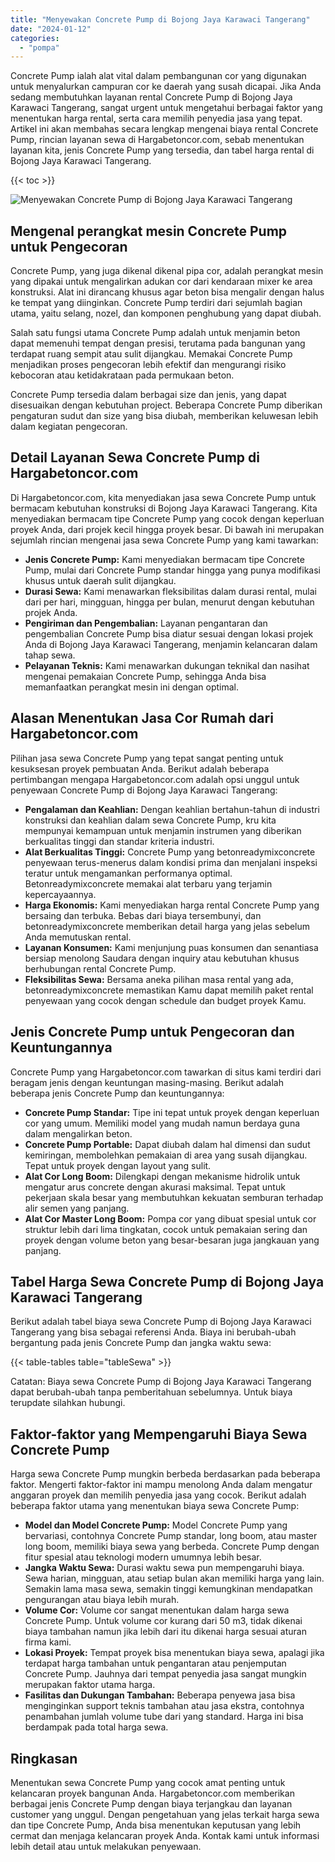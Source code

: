 ```yaml
---
title: "Menyewakan Concrete Pump di Bojong Jaya Karawaci Tangerang"
date: "2024-01-12"
categories: 
  - "pompa"
---
```




Concrete Pump ialah alat vital dalam pembangunan cor yang digunakan untuk menyalurkan campuran cor ke daerah yang susah dicapai. Jika Anda sedang membutuhkan layanan rental Concrete Pump di Bojong Jaya Karawaci Tangerang, sangat urgent untuk mengetahui berbagai faktor yang menentukan harga rental, serta cara memilih penyedia jasa yang tepat. Artikel ini akan membahas secara lengkap mengenai biaya rental Concrete Pump, rincian layanan sewa di Hargabetoncor.com, sebab menentukan layanan kita, jenis Concrete Pump yang tersedia, dan tabel harga rental di Bojong Jaya Karawaci Tangerang.

{{< toc >}}

![Menyewakan Concrete Pump di Bojong Jaya Karawaci Tangerang](https://hargareadymixid.github.io/pompa/concrete-pump%20(13).png)

## Mengenal perangkat mesin Concrete Pump untuk Pengecoran

Concrete Pump, yang juga dikenal dikenal pipa cor, adalah perangkat mesin yang dipakai untuk mengalirkan adukan cor dari kendaraan mixer ke area konstruksi. Alat ini dirancang khusus agar beton bisa mengalir dengan halus ke tempat yang diinginkan. Concrete Pump terdiri dari sejumlah bagian utama, yaitu selang, nozel, dan komponen penghubung yang dapat diubah.

Salah satu fungsi utama Concrete Pump adalah untuk menjamin beton dapat memenuhi tempat dengan presisi, terutama pada bangunan yang terdapat ruang sempit atau sulit dijangkau. Memakai Concrete Pump menjadikan proses pengecoran lebih efektif dan mengurangi risiko kebocoran atau ketidakrataan pada permukaan beton.

Concrete Pump tersedia dalam berbagai size dan jenis, yang dapat disesuaikan dengan kebutuhan project. Beberapa Concrete Pump diberikan pengaturan sudut dan size yang bisa diubah, memberikan keluwesan lebih dalam kegiatan pengecoran.

## Detail Layanan Sewa Concrete Pump di Hargabetoncor.com

Di Hargabetoncor.com, kita menyediakan jasa sewa Concrete Pump untuk bermacam kebutuhan konstruksi di Bojong Jaya Karawaci Tangerang. Kita menyediakan bermacam tipe Concrete Pump yang cocok dengan keperluan proyek Anda, dari projek kecil hingga proyek besar. Di bawah ini merupakan sejumlah rincian mengenai jasa sewa Concrete Pump yang kami tawarkan:

- **Jenis Concrete Pump:** Kami menyediakan bermacam tipe Concrete Pump, mulai dari Concrete Pump standar hingga yang punya modifikasi khusus untuk daerah sulit dijangkau.
- **Durasi Sewa:** Kami menawarkan fleksibilitas dalam durasi rental, mulai dari per hari, mingguan, hingga per bulan, menurut dengan kebutuhan projek Anda.
- **Pengiriman dan Pengembalian:** Layanan pengantaran dan pengembalian Concrete Pump bisa diatur sesuai dengan lokasi projek Anda di Bojong Jaya Karawaci Tangerang, menjamin kelancaran dalam tahap sewa.
- **Pelayanan Teknis:** Kami menawarkan dukungan teknikal dan nasihat mengenai pemakaian Concrete Pump, sehingga Anda bisa memanfaatkan perangkat mesin ini dengan optimal.

## Alasan Menentukan Jasa Cor Rumah dari Hargabetoncor.com

Pilihan jasa sewa Concrete Pump yang tepat sangat penting untuk kesuksesan proyek pembuatan Anda. Berikut adalah beberapa pertimbangan mengapa Hargabetoncor.com adalah opsi unggul untuk penyewaan Concrete Pump di Bojong Jaya Karawaci Tangerang:

- **Pengalaman dan Keahlian:** Dengan keahlian bertahun-tahun di industri konstruksi dan keahlian dalam sewa Concrete Pump, kru kita mempunyai kemampuan untuk menjamin instrumen yang diberikan berkualitas tinggi dan standar kriteria industri.
- **Alat Berkualitas Tinggi:** Concrete Pump yang betonreadymixconcrete penyewaan terus-menerus dalam kondisi prima dan menjalani inspeksi teratur untuk mengamankan performanya optimal. Betonreadymixconcrete memakai alat terbaru yang terjamin kepercayaannya.
- **Harga Ekonomis:** Kami menyediakan harga rental Concrete Pump yang bersaing dan terbuka. Bebas dari biaya tersembunyi, dan betonreadymixconcrete memberikan detail harga yang jelas sebelum Anda memutuskan rental.
- **Layanan Konsumen:** Kami menjunjung puas konsumen dan senantiasa bersiap menolong Saudara dengan inquiry atau kebutuhan khusus berhubungan rental Concrete Pump.
- **Fleksibilitas Sewa:** Bersama aneka pilihan masa rental yang ada, betonreadymixconcrete memastikan Kamu dapat memilih paket rental penyewaan yang cocok dengan schedule dan budget proyek Kamu.

## Jenis Concrete Pump untuk Pengecoran dan Keuntungannya

Concrete Pump yang Hargabetoncor.com tawarkan di situs kami terdiri dari beragam jenis dengan keuntungan masing-masing. Berikut adalah beberapa jenis Concrete Pump dan keuntungannya:

- **Concrete Pump Standar:** Tipe ini tepat untuk proyek dengan keperluan cor yang umum. Memiliki model yang mudah namun berdaya guna dalam mengalirkan beton.
- **Concrete Pump Portable:** Dapat diubah dalam hal dimensi dan sudut kemiringan, membolehkan pemakaian di area yang susah dijangkau. Tepat untuk proyek dengan layout yang sulit.
- **Alat Cor Long Boom:** Dilengkapi dengan mekanisme hidrolik untuk mengatur arus concrete dengan akurasi maksimal. Tepat untuk pekerjaan skala besar yang membutuhkan kekuatan semburan terhadap alir semen yang panjang.
- **Alat Cor Master Long Boom:** Pompa cor yang dibuat spesial untuk cor struktur lebih dari lima tingkatan, cocok untuk pemakaian sering dan proyek dengan volume beton yang besar-besaran juga jangkauan yang panjang.

## Tabel Harga Sewa Concrete Pump di Bojong Jaya Karawaci Tangerang

Berikut adalah tabel biaya sewa Concrete Pump di Bojong Jaya Karawaci Tangerang yang bisa sebagai referensi Anda. Biaya ini berubah-ubah bergantung pada jenis Concrete Pump dan jangka waktu sewa:

{{< table-tables table="tableSewa" >}}

Catatan: Biaya sewa Concrete Pump di Bojong Jaya Karawaci Tangerang dapat berubah-ubah tanpa pemberitahuan sebelumnya. Untuk biaya terupdate silahkan hubungi.

## Faktor-faktor yang Mempengaruhi Biaya Sewa Concrete Pump

Harga sewa Concrete Pump mungkin berbeda berdasarkan pada beberapa faktor. Mengerti faktor-faktor ini mampu menolong Anda dalam mengatur anggaran proyek dan memilih penyedia jasa yang cocok. Berikut adalah beberapa faktor utama yang menentukan biaya sewa Concrete Pump:

- **Model dan Model Concrete Pump:** Model Concrete Pump yang bervariasi, contohnya Concrete Pump standar, long boom, atau master long boom, memiliki biaya sewa yang berbeda. Concrete Pump dengan fitur spesial atau teknologi modern umumnya lebih besar.
- **Jangka Waktu Sewa:** Durasi waktu sewa pun mempengaruhi biaya. Sewa harian, mingguan, atau setiap bulan akan memiliki harga yang lain. Semakin lama masa sewa, semakin tinggi kemungkinan mendapatkan pengurangan atau biaya lebih murah.
- **Volume Cor:** Volume cor sangat menentukan dalam harga sewa Concrete Pump. Untuk volume cor kurang dari 50 m3, tidak dikenai biaya tambahan namun jika lebih dari itu dikenai harga sesuai aturan firma kami.
- **Lokasi Proyek:** Tempat proyek bisa menentukan biaya sewa, apalagi jika terdapat harga tambahan untuk pengantaran atau penjemputan Concrete Pump. Jauhnya dari tempat penyedia jasa sangat mungkin merupakan faktor utama harga.
- **Fasilitas dan Dukungan Tambahan:** Beberapa penyewa jasa bisa menginginkan support teknis tambahan atau jasa ekstra, contohnya penambahan jumlah volume tube dari yang standard. Harga ini bisa berdampak pada total harga sewa.

## Ringkasan

Menentukan sewa Concrete Pump yang cocok amat penting untuk kelancaran proyek bangunan Anda. Hargabetoncor.com memberikan berbagai jenis Concrete Pump dengan biaya terjangkau dan layanan customer yang unggul. Dengan pengetahuan yang jelas terkait harga sewa dan tipe Concrete Pump, Anda bisa menentukan keputusan yang lebih cermat dan menjaga kelancaran proyek Anda. Kontak kami untuk informasi lebih detail atau untuk melakukan penyewaan.
